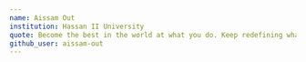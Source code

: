 ```yaml
---
name: Aissam Out 
institution: Hassan II University
quote: Become the best in the world at what you do. Keep redefining what you do until this is true.
github_user: aissam-out
---
```

